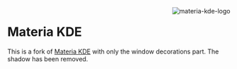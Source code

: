 <img src="https://raw.githubusercontent.com/PapirusDevelopmentTeam/materia-kde/master/logo.png" alt="materia-kde-logo" align="right" />

# Materia KDE

This is a fork of [Materia KDE](https://github.com/PapirusDevelopmentTeam/materia-kde) with only the window decorations part. The shadow has been removed.
